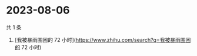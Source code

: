 # 2023-08-06

共 1 条

<!-- BEGIN -->
<!-- 最后更新时间 Sun Aug 06 2023 01:05:30 GMT+0800 (China Standard Time) -->

1. [我被暴雨围困的 72 小时](https://www.zhihu.com/search?q=我被暴雨围困的 72
   小时)

<!-- END -->
